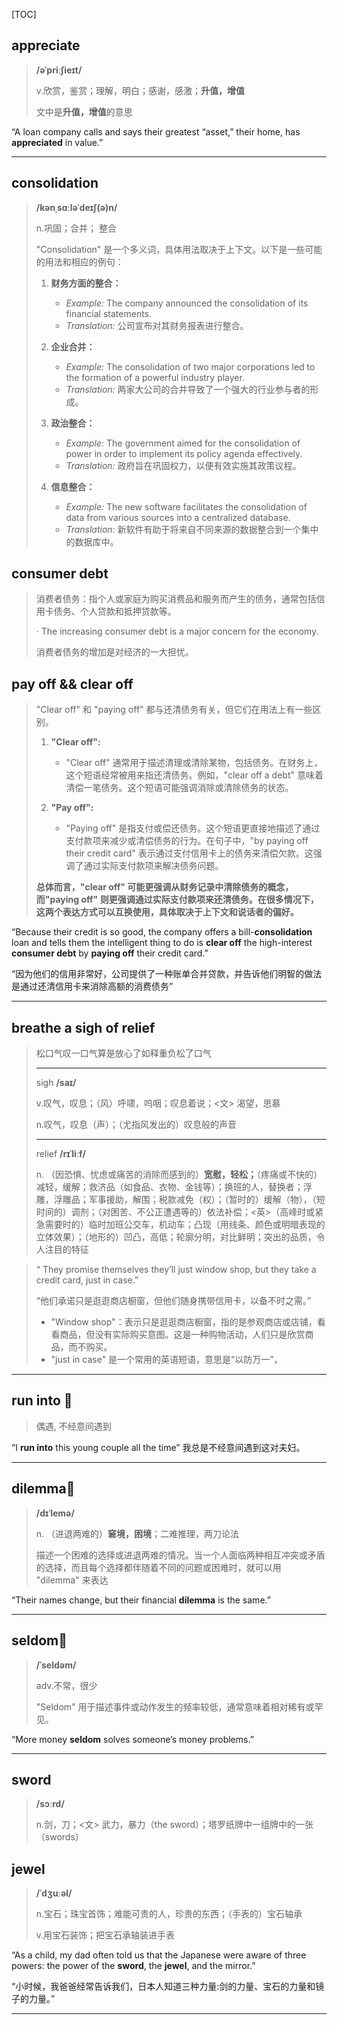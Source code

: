 [TOC]

## appreciate

> **/əˈpriːʃieɪt/**
>
> v.欣赏，鉴赏；理解，明白；感谢，感激；**升值，增值**
>
> 文中是**升值，增值**的意思

“A loan company calls and says their greatest “asset,” their home, has **appreciated** in value.”

---

## consolidation

> **/kənˌsɑːləˈdeɪʃ(ə)n/**
>
> n.巩固；合并； 整合
>
> "Consolidation" 是一个多义词，具体用法取决于上下文。以下是一些可能的用法和相应的例句：
>
> 1. **财务方面的整合：**
>    - *Example:* The company announced the consolidation of its financial statements.
>    - *Translation:* 公司宣布对其财务报表进行整合。
>   
> 2. **企业合并：**
>    - *Example:* The consolidation of two major corporations led to the formation of a powerful industry player.
>    - *Translation:* 两家大公司的合并导致了一个强大的行业参与者的形成。
>   
> 3. **政治整合：**
>    - *Example:* The government aimed for the consolidation of power in order to implement its policy agenda effectively.
>    - *Translation:* 政府旨在巩固权力，以便有效实施其政策议程。
>   
> 4. **信息整合：**
>    - *Example:* The new software facilitates the consolidation of data from various sources into a centralized database.
>    - *Translation:* 新软件有助于将来自不同来源的数据整合到一个集中的数据库中。
>

## consumer debt

> 消费者债务：指个人或家庭为购买消费品和服务而产生的债务，通常包括信用卡债务、个人贷款和抵押贷款等。
>
> · The increasing consumer debt is a major concern for the economy.
>
> 消费者债务的增加是对经济的一大担忧。

## pay off && clear off

> "Clear off" 和 "paying off" 都与还清债务有关，但它们在用法上有一些区别。
>
> 1. **"Clear off":**
>    - "Clear off" 通常用于描述清理或清除某物，包括债务。在财务上，这个短语经常被用来指还清债务。例如，"clear off a debt" 意味着清偿一笔债务。这个短语可能强调消除或清除债务的状态。
>
> 2. **"Pay off":**
>    - "Paying off" 是指支付或偿还债务。这个短语更直接地描述了通过支付款项来减少或清偿债务的行为。在句子中，"by paying off their credit card" 表示通过支付信用卡上的债务来清偿欠款。这强调了通过实际支付款项来解决债务问题。
>
> **总体而言，"clear off" 可能更强调从财务记录中清除债务的概念，而"paying off" 则更强调通过实际支付款项来还清债务。在很多情况下，这两个表达方式可以互换使用，具体取决于上下文和说话者的偏好。**

“Because their credit is so good, the company offers a bill-**consolidation** loan and tells them the intelligent thing to do is **clear off** the high-interest **consumer debt** by **paying off** their credit card.”

“因为他们的信用非常好，公司提供了一种账单合并贷款，并告诉他们明智的做法是通过还清信用卡来消除高额的消费债务”

---

## breathe a sigh of relief 

> 松口气叹一口气算是放心了如释重负松了口气
>
> ---
>
> sigh **/saɪ/**
>
> v.叹气，叹息；（风）呼啸，呜咽；叹息着说；<文> 渴望，思慕
>
> n.叹气，叹息（声）；（尤指风发出的）叹息般的声音
>
> ---
>
> relief **/rɪˈliːf/**
>
> n.
> （因恐惧、忧虑或痛苦的消除而感到的）**宽慰，轻松；**（疼痛或不快的）减轻，缓解；救济品（如食品、衣物、金钱等）；换班的人，替换者；浮雕，浮雕品；军事援助，解围；税款减免（权）；（暂时的）缓解（物），（短时间的）调剂；（对困苦、不公正遭遇等的）依法补偿；<英>（高峰时或紧急需要时的）临时加班公交车，机动车；凸现（用线条、颜色或明暗表现的立体效果）；（地形的）凹凸，高低；轮廓分明，对比鲜明；突出的品质，令人注目的特征



> “ They promise themselves they’ll just window shop, but they take a credit card, just in case.”
>
> “他们承诺只是逛逛商店橱窗，但他们随身携带信用卡，以备不时之需。”
>
> - "Window shop"：表示只是逛逛商店橱窗，指的是参观商店或店铺，看看商品，但没有实际购买意图。这是一种购物活动，人们只是欣赏商品，而不购买。
> - "just in case" 是一个常用的英语短语，意思是“以防万一”，

---

## run into 🚩

> 偶遇, 不经意间遇到

“I **run into** this young couple all the time” 我总是不经意间遇到这对夫妇。

---

## dilemma🚩

> **/dɪˈlemə/**
>
> n. （进退两难的）**窘境，困境**；二难推理，两刀论法
>
> 描述一个困难的选择或进退两难的情况。当一个人面临两种相互冲突或矛盾的选择，而且每个选择都伴随着不同的问题或困难时，就可以用 "dilemma" 来表达

“Their names change, but their financial **dilemma** is the same.”

---

## seldom🚩

> **/ˈseldəm/**
>
> adv.不常，很少
>
> "Seldom" 用于描述事件或动作发生的频率较低，通常意味着相对稀有或罕见。

“More money **seldom** solves someone’s money problems.”

---

## sword

> **/sɔːrd/**
>
> n.剑，刀；<文> 武力，暴力（the sword）；塔罗纸牌中一组牌中的一张（swords）

## jewel

>**/ˈdʒuːəl/**
>
>n.宝石；珠宝首饰；难能可贵的人，珍贵的东西；（手表的）宝石轴承
>
>v.用宝石装饰；把宝石承轴装进手表

“As a child, my dad often told us that the Japanese were aware of three powers: the power of the **sword**, the **jewel**, and the mirror.”

“小时候，我爸爸经常告诉我们，日本人知道三种力量:剑的力量、宝石的力量和镜子的力量。”

---